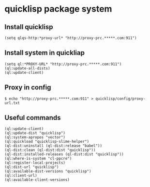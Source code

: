 quicklisp package system
========================

## Install quicklisp

    (setq qlqs-http:*proxy-url* "http://proxy-prc.*****.com:911")

## Install system in quickliap

    (setq ql:*PROXY-URL* "http://proxy-prc.*****.com:911")
    (ql:update-all-dists)
    (ql:update-client)

## Proxy in config

    $ echo "http://proxy-prc.*****.com:911" > quicklisp/config/proxy-url.txt

## Useful commands

    (ql:update-client)
    (ql:update-dist "quicklisp")
    (ql:system-apropos "vector")
    (ql:quickload "quicklisp-slime-helper")
    (ql-dist:uninstall (ql-dist:release "babel"))
    (ql-dist:clean (ql-dist:dist "quicklisp"))
    (ql-dist:installed-releases (ql-dist:dist "quicklisp"))
    (ql:where-is-system "cl-ppcre")
    (ql:register-local-projects)
    (ql:dist-url "quicklisp")
    (ql:available-dist-versions "quicklisp")
    (ql:client-url)
    (ql:available-client-versions)
